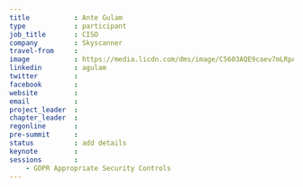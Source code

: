 ```yaml
---
title           : Ante Gulam
type            : participant
job_title       : CISO
company         : Skyscanner
travel-from     :
image           : https://media.licdn.com/dms/image/C5603AQE9caev7mLRpA/profile-displayphoto-shrink_800_800/0?e=1528390800&v=beta&t=11xWSOsv7AqdiltzKpR8CwUX4CAHZGeJlVhl1_92CT8
linkedin        : agulam
twitter         :
facebook        :
website         :
email           :
project_leader  :
chapter_leader  :
regonline       :
pre-summit      :
status          : add details
keynote         :
sessions        :
    - GDPR Appropriate Security Controls
---
```


<!-- put more details about participant here -->
